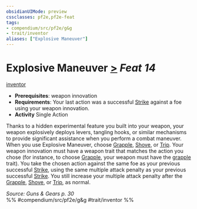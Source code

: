 ```yaml
---
obsidianUIMode: preview
cssclasses: pf2e,pf2e-feat
tags:
- compendium/src/pf2e/g&g
- trait/inventor
aliases: ["Explosive Maneuver"]
---
```

# Explosive Maneuver  [>](rules/core-rulebook/chapter-9-playing-the-game.md#Actions "Single Action") *Feat 14*  
[inventor](rules/traits/inventor-g-g.md "Inventor Class Trait")  

- **Prerequisites**: weapon innovation
- **Requirements**: Your last action was a successful [Strike](rules/actions/strike.md) against a foe using your weapon innovation.
- **Activity** Single Action

Thanks to a hidden experimental feature you built into your weapon, your weapon explosively deploys levers, tangling hooks, or similar mechanisms to provide significant assistance when you perform a combat maneuver. When you use Explosive Maneuver, choose [Grapple](rules/actions/grapple.md), [Shove](rules/actions/shove.md), or [Trip](rules/actions/trip.md). Your weapon innovation must have a weapon trait that matches the action you chose (for instance, to choose [Grapple](rules/actions/grapple.md), your weapon must have the [grapple](rules/traits/grapple.md "Grapple Weapon Trait") trait). You take the chosen action against the same foe as your previous successful [Strike](rules/actions/strike.md), using the same multiple attack penalty as your previous successful [Strike](rules/actions/strike.md). You still increase your multiple attack penalty after the [Grapple](rules/actions/grapple.md), [Shove](rules/actions/shove.md), or [Trip](rules/actions/trip.md), as normal.

*Source: Guns & Gears p. 30*  
%% #compendium/src/pf2e/g&g #trait/inventor %%